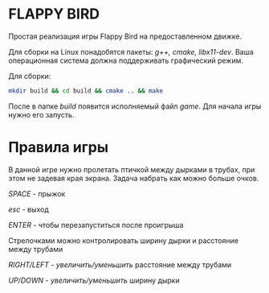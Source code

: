 # __FLAPPY BIRD__

Простая реализация игры Flappy Bird на предоставленном движке.

Для сборки на Linux понадобятся пакеты: _g++, cmake, libx11-dev_. Ваша операционная система должна поддерживать графический режим.

Для сборки:

```bash
mkdir build && cd build && cmake .. && make
```
После в папке _build_ появится исполняемый файл _game_. Для начала игры нужно его запусть.

# Правила игры

В данной игре нужно пролетать птичкой между дырками в трубах, при этом не задевая края экрана. Задача набрать как можно больше очков.

_SPACE_ - прыжок

_esc_ - выход

_ENTER_ - чтобы перезапуститься после проигрыша

Стрелочками можно контролировать ширину дырки и расстояние между трубами

_RIGHT/LEFT_ - _увеличить/уменьшить_ расстояние между трубами 

_UP/DOWN_ - _увеличить/уменьшить_ ширину дырки
